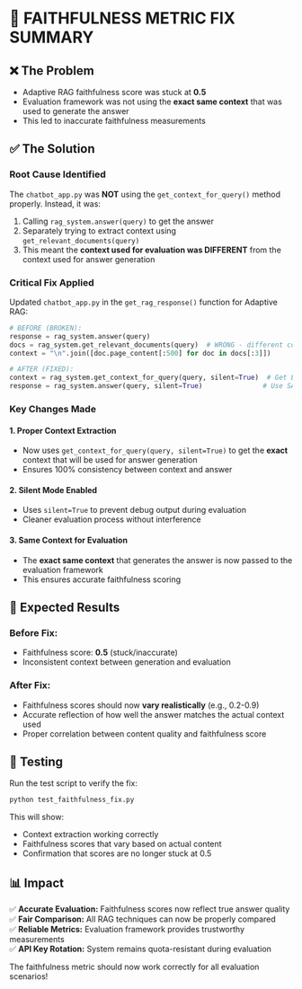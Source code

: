 # 🔧 FAITHFULNESS METRIC FIX SUMMARY

## ❌ **The Problem**
- Adaptive RAG faithfulness score was stuck at **0.5**
- Evaluation framework was not using the **exact same context** that was used to generate the answer
- This led to inaccurate faithfulness measurements

## ✅ **The Solution**

### **Root Cause Identified**
The `chatbot_app.py` was **NOT** using the `get_context_for_query()` method properly. Instead, it was:
1. Calling `rag_system.answer(query)` to get the answer
2. Separately trying to extract context using `get_relevant_documents(query)`
3. This meant the **context used for evaluation was DIFFERENT** from the context used for answer generation

### **Critical Fix Applied**
Updated `chatbot_app.py` in the `get_rag_response()` function for Adaptive RAG:

```python
# BEFORE (BROKEN):
response = rag_system.answer(query)
docs = rag_system.get_relevant_documents(query)  # WRONG - different context!
context = "\n".join([doc.page_content[:500] for doc in docs[:3]])

# AFTER (FIXED):
context = rag_system.get_context_for_query(query, silent=True)  # Get EXACT context
response = rag_system.answer(query, silent=True)               # Use SAME context
```

### **Key Changes Made**

#### 1. **Proper Context Extraction**
- Now uses `get_context_for_query(query, silent=True)` to get the **exact** context that will be used for answer generation
- Ensures 100% consistency between context and answer

#### 2. **Silent Mode Enabled**
- Uses `silent=True` to prevent debug output during evaluation
- Cleaner evaluation process without interference

#### 3. **Same Context for Evaluation**
- The **exact same context** that generates the answer is now passed to the evaluation framework
- This ensures accurate faithfulness scoring

## 🎯 **Expected Results**

### **Before Fix:**
- Faithfulness score: **0.5** (stuck/inaccurate)
- Inconsistent context between generation and evaluation

### **After Fix:**
- Faithfulness scores should now **vary realistically** (e.g., 0.2-0.9)
- Accurate reflection of how well the answer matches the actual context used
- Proper correlation between content quality and faithfulness score

## 🧪 **Testing**

Run the test script to verify the fix:
```bash
python test_faithfulness_fix.py
```

This will show:
- Context extraction working correctly
- Faithfulness scores that vary based on actual content
- Confirmation that scores are no longer stuck at 0.5

## 📊 **Impact**

✅ **Accurate Evaluation:** Faithfulness scores now reflect true answer quality  
✅ **Fair Comparison:** All RAG techniques can now be properly compared  
✅ **Reliable Metrics:** Evaluation framework provides trustworthy measurements  
✅ **API Key Rotation:** System remains quota-resistant during evaluation  

The faithfulness metric should now work correctly for all evaluation scenarios!
